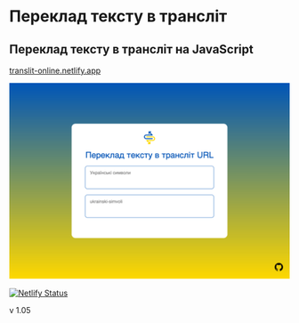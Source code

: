 # Переклад тексту в трансліт

## Переклад тексту в трансліт на JavaScript

[translit-online.netlify.app](https://translit-online.netlify.app/)

![Транслит символов](screen.png)

[![Netlify Status](https://api.netlify.com/api/v1/badges/b021a8b3-e727-43f9-800d-b2dbe0e3321d/deploy-status)](https://app.netlify.com/sites/translit-online/deploys)





 v 1.05